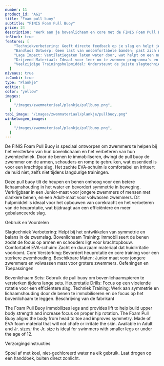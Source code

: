 ```yaml
---
number: 11
product_id: "AG1"
title: "Foam pull buoy"
subtitle: "FINIS Foam Pull Buoy"
price: 24
description: "Werk aan je bovenlichaam en core met de FINIS Foam Pull Buoy. Deze pull buoy immobiliseert de benen, waardoor je focus volledig op de armen en schouders ligt en je techniek en heuprotatie verbetert. Verkrijgbaar in maten voor zowel volwassenen als kinderen."
inStock: true
features: [
    "Techniekverbetering: Geeft directe feedback op je slag en helpt je gelijkmatige druk te behouden.",
    "Bandloos Ontwerp: Geen last van oncomfortabele banden; past zich natuurlijk aan de hand aan.",
    "Lage Impact: Ventilatiegaten laten water door, wat helpt om een natuurlijk watergevoel te behouden.",
    "Drijvend Materiaal: Ideaal voor leer-om-te-zwemmen-programma’s en openwaterzwemmen, want de peddels blijven drijven.",
    "Veelzijdige Trainingshulpmiddel: Ondersteunt de juiste slagtechniek voor alle vier de zwemslagen.",
  ]
niveaus: true
isCombi: true
type: "Plankje"
editie: 1
color: "yellow"
images:
  [
    "/images/zwemmateriaal/plankje/pullbuoy.png",
  ]
tab1_image: "/images/zwemmateriaal/plankje/pullbuoy.png"
winkelwagen_images:
  [
    "/images/zwemmateriaal/plankje/pullbuoy.png",
  ]
---
```


De FINIS Foam Pull Buoy is speciaal ontworpen om zwemmers te helpen bij het versterken van hun bovenlichaam en het verbeteren van hun zwemtechniek. Door de benen te immobiliseren, dwingt de pull buoy de zwemmer om de armen, schouders en romp te gebruiken, wat essentieel is voor een krachtige slag. Het zachte EVA-schuim is comfortabel en irriteert de huid niet, zelfs niet tijdens langdurige trainingen.

Deze pull buoy tilt de heupen en benen omhoog voor een betere lichaamshouding in het water en bevordert symmetrie in beweging. Verkrijgbaar in een Junior-maat voor jongere zwemmers of mensen met slankere benen, en een Adult-maat voor volwassen zwemmers. Dit hulpmiddel is ideaal voor het opbouwen van corekracht en het verbeteren van de heuprotatie, wat bijdraagt aan een efficiëntere en meer gebalanceerde slag.

Gebruik en Voordelen

Slagtechniek Verbetering: Helpt bij het ontwikkelen van symmetrie en balans in de zwemslag.
Bovenlichaam Training: Immobiliseert de benen zodat de focus op armen en schouders ligt voor krachtopbouw.
Comfortabel EVA-schuim: Zacht en duurzaam materiaal dat huidirritatie voorkomt.
Core Versterking: Bevordert heuprotatie en core training voor een sterkere zwemhouding.
Beschikbare Maten: Junior maat voor jongere zwemmers en volwassen maat voor grotere zwemmers.
Oefeningen en Toepassingen

Bovenlichaam Sets: Gebruik de pull buoy om bovenlichaamspieren te versterken tijdens lange sets.
Heuprotatie Drills: Focus op een vloeiende rotatie voor een efficiëntere slag.
Techniek Training: Werk aan symmetrie en lichaamshouding door de benen te immobiliseren en de focus op het bovenlichaam te leggen.
Beschrijving van de fabrikant

The Foam Pull Buoy immobilizes legs and provides lift to help build upper body strength and increase focus on proper hip rotation. The Foam Pull Buoy aligns the body from head to toe and improves symmetry. Made of EVA foam material that will not chafe or irritate the skin. Available in Adult and Jr. sizes; the Jr. size is ideal for swimmers with smaller legs or under the age of 12.

Verzorgingsinstructies

Spoel af met koel, niet-gechloreerd water na elk gebruik.
Laat drogen op een handdoek, buiten direct zonlicht.
